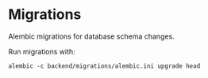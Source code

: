 # Migrations

Alembic migrations for database schema changes.

Run migrations with:
```
alembic -c backend/migrations/alembic.ini upgrade head
```
